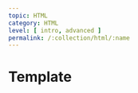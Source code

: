 ```yaml
---
topic: HTML
category: HTML
level: [ intro, advanced ]
permalink: /:collection/html/:name
---
```


# Template
